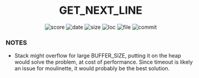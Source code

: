<h1 align="center">GET_NEXT_LINE</h1>

<p align="center">
    <img alt="score" src="https://img.shields.io/static/v1?label=status&message=finished&color=green&logo=42&logoColor=green">
    <img alt="date" src="https://img.shields.io/static/v1?label=date&message=May%2010th,%202023&color=ff6984&logo=Cachet&logoColor=green">
    <img alt="size" src="https://img.shields.io/github/languages/code-size/darrenkuro/42_get_next_line?label=size">
    <img alt="loc" src="https://img.shields.io/tokei/lines/github/darrenkuro/42_get_next_line?label=lines">
    <img alt="file" src="https://img.shields.io/github/directory-file-count/darrenkuro/42_get_next_line/submitted?label=files">
    <img alt="commit" src="https://img.shields.io/github/last-commit/darrenkuro/42_get_next_line">
</p>

### NOTES

- Stack might overflow for large BUFFER_SIZE, putting it on the heap would solve the problem, at cost of performance. Since timeout is likely an issue for moulinette, it would probably be the best solution.
